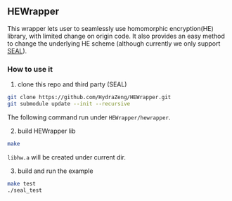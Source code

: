 ## HEWrapper

This wrapper lets user to seamlessly use homomorphic encryption(HE) library, with limited change on origin code. It also provides an easy method to change the underlying HE scheme (although currently we only support [SEAL](https://github.com/microsoft/SEAL/tree/3.4.5)).

### How to use it
1. clone this repo and third party (SEAL)
```bash
git clone https://github.com/HydraZeng/HEWrapper.git
git submodule update --init --recursive
````
The following command run under `HEWrapper/hewrapper`.

2. build HEWrapper lib
```bash
make
```
`libhw.a` will be created under current dir.

3. build and run the example
```bash
make test
./seal_test
```
